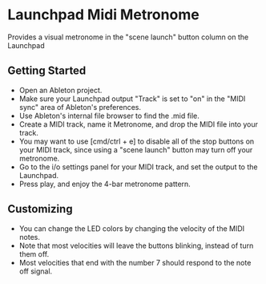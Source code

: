 Launchpad Midi Metronome
===
Provides a visual metronome in the "scene launch" button column on the Launchpad

Getting Started
---
* Open an Ableton project.
* Make sure your Launchpad output "Track" is set to "on" in the "MIDI sync" area of Ableton's preferences.
* Use Ableton's internal file browser to find the .mid file.
* Create a MIDI track, name it Metronome, and drop the MIDI file into your track. 
* You may want to use [cmd/ctrl + e] to disable all of the stop buttons on your MIDI track, since using a "scene launch" button may turn off your metronome.
* Go to the i/o settings panel for your MIDI track, and set the output to the Launchpad.
* Press play, and enjoy the 4-bar metronome pattern.
 
Customizing
---
* You can change the LED colors by changing the velocity of the MIDI notes. 
 * Note that most velocities will leave the buttons blinking, instead of turn them off. 
 * Most velocities that end with the number 7 should respond to the note off signal.